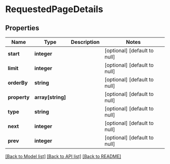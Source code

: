 # RequestedPageDetails

## Properties
Name | Type | Description | Notes
------------ | ------------- | ------------- | -------------
**start** | **integer** |  | [optional] [default to null]
**limit** | **integer** |  | [optional] [default to null]
**orderBy** | **string** |  | [optional] [default to null]
**property** | **array[string]** |  | [optional] [default to null]
**type** | **string** |  | [optional] [default to null]
**next** | **integer** |  | [optional] [default to null]
**prev** | **integer** |  | [optional] [default to null]

[[Back to Model list]](../README.md#documentation-for-models) [[Back to API list]](../README.md#documentation-for-api-endpoints) [[Back to README]](../README.md)


